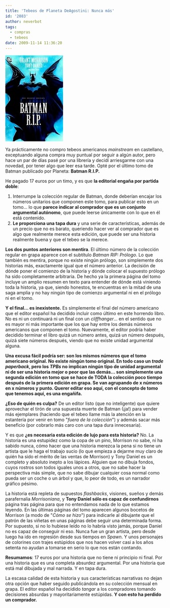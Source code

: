 ```yaml
---
title: 'Tebeos de Planeta DeAgostini: Nunca más'
id: '2083'
author: neverbot
tags:
  - compras
  - tebeos
date: 2009-11-14 11:36:20
---
```


![200911141126.jpg](./tebeos-de-planeta-deagostini-nunca-mas/200911141126.jpg)

Ya prácticamente no compro tebeos americanos _mainstream_ en castellano, exceptuando alguna compra muy puntual por seguir a algún autor, pero hace un par de días pasé por una librería y decidí arriesgarme con una novedad, por tener algo que leer esa tarde. Opté por el último tomo de Batman publicado por Planeta: **Batman R.I.P.**

He pagado 17 euros por un timo, y es que **la editorial engaña por partida doble**:

1. Interrumpe la colección regular de Batman, donde deberían encajar los números unitarios que componen este tomo, para publicar esto en un tomo... lo que **parece indicar al comprador que es un conjunto argumental autónomo**, que puede leerse únicamente con lo que en él está contenido.
2. **Le proporciona una tapa dura** y una serie de características, además de un precio que no es barato, queriendo hacer ver al comprador que es algo que realmente merece esta edición, que puede ser una historia realmente buena y que el tebeo se la merece.

**Los dos puntos anteriores son mentira**. El último número de la colección regular en grapa aparece con el subtítulo _Batman RIP: Prólogo_. Lo que también es mentira, porque no existe ningún prólogo, son simplemente dos historias más, exactamente igual que el número anterior. La decisión de dónde poner el comienzo de la historia y dónde colocar el supuesto prólogo ha sido completamente arbitraria. De hecho ya la primera página del tomo incluye un amplio resumen en texto para entender de dónde está viniendo toda la historia, ya que, siendo honestos, te encuentras en la mitad de una saga amplia y no hay ningún tipo de comienzo argumental ni en el prólogo ni en el tomo.

**Y el final... es inexistente.** Es simplemente el final del número americano que el editor español ha decidido incluir como último en este horrendo libro. No es ni un continuará ni un final con un _cliffhanger_... en el sentido que no es mayor ni más importante que los que hay entre los demás números americanos que componen el tomo. Nuevamente, el editor podría haber decidido terminar el libro quizá un número antes, quizá un número después, quizá siete números después, viendo que no existe unidad argumental alguna.

**Una excusa fácil podría ser: son los mismos números que el tomo americano original. No existe ningún tomo original. En todo caso un _trade paperback_, pero los _TPBs_ no implican ningún tipo de unidad argumental ni de ser una historia mejor o peor que las demás... son simplemente una segunda edición en tomo que se hace de TODA la colección poco tiempo después de la primera edición en grapa. Se van agrupando de x números en x números y punto. Querer editar eso aquí, con el concepto de tomo que tenemos aquí, es una engañifa.**

**¿Eso de quién es culpa?** De un editor listo (que no inteligente) que quiere aprovechar el tirón de una supuesta muerte de Batman (¡ja!) para vender más ejemplares (haciendo que el tebeo llame más la atención en la estantería por venir en tomo "_fuera de la colección_") y además sacar más beneficio (por cobrarlo más caro con una tapa dura innecesaria).

Y es que **¿es necesaria esta edición de lujo para esta historia?** No. La historia es una estupidez como la copa de un pino, Morrison no sabe, ni ha sabido nunca, cómo hacer que una historia merezca la pena si no tiene un artista que le haga el trabajo sucio (lo que empieza a dejarme muy claro de quién ha sido el mérito de las ventas de Morrison) y Tony Daniel es un completo y absoluto inepto a los lápices. Alguien que no dibuja fondos, cuyos rostros son todos iguales unos a otros, que no sabe hacer la perspectiva más simple, que no sabe dibujar cualquier cosa normal como pueda ser un coche o un árbol y que, lo peor de todo, es un narrador gráfico pésimo.

La historia está repleta de supuestos _flashbacks_, visiones, sueños y demás parafernalia _Morrisoniana_, y **Tony Daniel sólo es capaz de confundirnos** página tras página para que no entendamos nada de lo que estamos leyendo. En las últimas páginas del tomo aparecen algunos bocetos de Morrison (a modo de "_Cómo se hizo_") para indicarle al dibujante que el patrón de las viñetas en unas páginas debe seguir una determinada forma. Por supuesto, si no lo hubiese leído no lo habría visto jamás, porque Daniel no es capaz de conseguir ni eso. Nunca fue un gran artista, pero desde luego ha ido en regresión desde sus tiempos en _Spawn_. Y unos personajes de colorines con trajes estúpidos que nos hacen volver casi a los años setenta no ayudan a tomarse en serio lo que nos están contando.

**Resumamos**: 17 euros por una historia que no tiene ni principio ni final. Por una historia que es una completa absurdez argumental. Por una historia que está mal dibujada y mal narrada. Y en tapa dura.

La escasa calidad de esta historia y sus características narrativas no dejan otra opción que haber seguido publicándola en su colección mensual en grapa. El editor español ha decidido _tangar_ a los compradores tomando decisiones absurdas y mayoritariamente estúpidas. **Y con esto ha perdido un comprador.**
